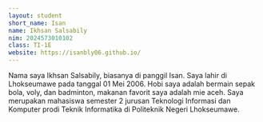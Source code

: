 ```yaml
---
layout: student
short_name: Isan
name: Ikhsan Salsabily
nim: 2024573010102
class: TI-1E
website: https://isanbly06.github.io/
---
```

Nama saya Ikhsan Salsabily, biasanya di panggil Isan. Saya lahir di Lhokseumawe pada tanggal 01 Mei 2006. Hobi saya adalah bermain sepak bola, voly, dan badminton, makanan favorit saya adalah mie aceh.
Saya merupakan mahasiswa semester 2 jurusan Teknologi Informasi dan Komputer prodi Teknik Informatika di Politeknik Negeri Lhokseumawe. 
